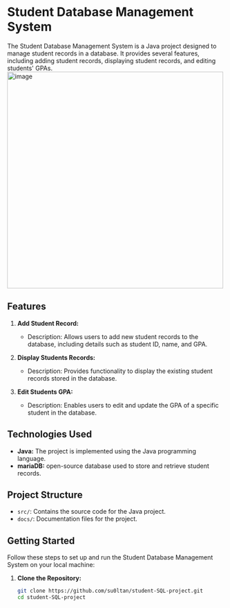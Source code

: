 # Student Database Management System

The Student Database Management System is a Java project designed to manage student records in a database. It provides several features, including adding student records, displaying student records, and editing students' GPAs.
<img width="500" alt="image" src="https://github.com/su0ltan/student-SQL-project/assets/53498277/b764d4e1-b79f-4bf1-8f0d-4a0a663b2d3b">


## Features

1. **Add Student Record:**
   - Description: Allows users to add new student records to the database, including details such as student ID, name, and GPA.

2. **Display Students Records:**
   - Description: Provides functionality to display the existing student records stored in the database.

3. **Edit Students GPA:**
   - Description: Enables users to edit and update the GPA of a specific student in the database.

## Technologies Used

- **Java:** The project is implemented using the Java programming language.
- **mariaDB:** open-source database used to store and retrieve student records.

## Project Structure

- `src/`: Contains the source code for the Java project.
- `docs/`: Documentation files for the project.

## Getting Started

Follow these steps to set up and run the Student Database Management System on your local machine:

1. **Clone the Repository:**
   ```bash
   git clone https://github.com/su0ltan/student-SQL-project.git
   cd student-SQL-project
